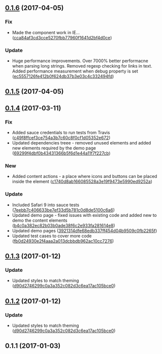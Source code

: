 <a name="0.1.6"></a>
## [0.1.6](https://github.com/advanced-rest-client/json-viewer/compare/0.1.4...v0.1.6) (2017-04-05)


### Fix

* Made the component work in IE... ([cca84af3cd3cce5270fbb77960f1641d2bf4d0ce](https://github.com/advanced-rest-client/json-viewer/commit/cca84af3cd3cce5270fbb77960f1641d2bf4d0ce))

### Update

* Huge performance improvements. Over 7000% better performacne when parsing long strings. Removed regexp checking for links in text. Added performance measurement when debug property is set ([ec5557126fe412b0f624db37b3e03c4c332494fd](https://github.com/advanced-rest-client/json-viewer/commit/ec5557126fe412b0f624db37b3e03c4c332494fd))



<a name="0.1.5"></a>
## [0.1.5](https://github.com/advanced-rest-client/json-viewer/compare/0.1.4...v0.1.5) (2017-04-05)




<a name="0.1.4"></a>
## [0.1.4](https://github.com/advanced-rest-client/json-viewer/compare/0.1.3...v0.1.4) (2017-03-11)


### Fix

* Added sauce credentials to run tests from Travis ([c49f8ffcef3ce754a3b7c60c8f0cf1d05352e672](https://github.com/advanced-rest-client/json-viewer/commit/c49f8ffcef3ce754a3b7c60c8f0cf1d05352e672))
* Updated dependencies treee - removed unused elements and added new elements required by the demo page ([69299f4dbf0b43431366b5f6d1e44a11f7f227cb](https://github.com/advanced-rest-client/json-viewer/commit/69299f4dbf0b43431366b5f6d1e44a11f7f227cb))

### New

* Added content actions - a place where icons and buttons can be placed inside the element ([c1740d8ab166085528a3e19f9473e5990ed9252a](https://github.com/advanced-rest-client/json-viewer/commit/c1740d8ab166085528a3e19f9473e5990ed9252a))

### Update

* Included Safari 9 into sauce tests ([7eebb7c406633be7ef33d5b781c0d8de5100c6a6](https://github.com/advanced-rest-client/json-viewer/commit/7eebb7c406633be7ef33d5b781c0d8de5100c6a6))
* Updated demo page - fixed issues with existing code and added new to demo the content elements ([b4c0a382ec82b03b0ade38f6c2e933fa281614e8](https://github.com/advanced-rest-client/json-viewer/commit/b4c0a382ec82b03b0ade38f6c2e933fa281614e8))
* Updated demo pages ([3921314dfe68edb337ff454d04b9509c0fb2265f](https://github.com/advanced-rest-client/json-viewer/commit/3921314dfe68edb337ff454d04b9509c0fb2265f))
* Updated test cases to cover more code ([fb0d24930e2f4aaa2a013dcbbdb962ac10cc7276](https://github.com/advanced-rest-client/json-viewer/commit/fb0d24930e2f4aaa2a013dcbbdb962ac10cc7276))



<a name="0.1.3"></a>
## [0.1.3](https://github.com/advanced-rest-client/json-viewer/compare/0.1.1...v0.1.3) (2017-01-12)


### Update

* Updated styles to match theming ([d90d2746299c0a3a352c082d3c6ea17ac105bce0](https://github.com/advanced-rest-client/json-viewer/commit/d90d2746299c0a3a352c082d3c6ea17ac105bce0))



<a name="0.1.2"></a>
## [0.1.2](https://github.com/advanced-rest-client/json-viewer/compare/0.1.1...v0.1.2) (2017-01-12)


### Update

* Updated styles to match theming ([d90d2746299c0a3a352c082d3c6ea17ac105bce0](https://github.com/advanced-rest-client/json-viewer/commit/d90d2746299c0a3a352c082d3c6ea17ac105bce0))



<a name="0.1.1"></a>
## 0.1.1 (2017-01-03)




